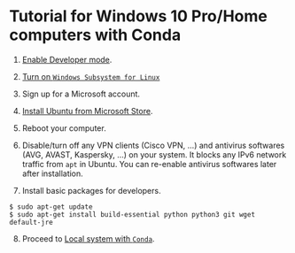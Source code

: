 Tutorial for Windows 10 Pro/Home computers with Conda
===============================================

1. [Enable Developer mode](https://www.howtogeek.com/292914/what-is-developer-mode-in-windows-10/).

2. [Turn on `Windows Subsystem for Linux`](https://www.pcworld.com/article/3106463/windows/how-to-get-bash-on-windows-10-with-the-anniversary-update.html)

3. Sign up for a Microsoft account.

4. [Install Ubuntu from Microsoft Store](https://www.microsoft.com/en-us/p/ubuntu/9nblggh4msv6?activetab=pivot:overviewtab).

5. Reboot your computer.

6. Disable/turn off any VPN clients (Cisco VPN, ...) and antivirus softwares (AVG, AVAST, Kaspersky, ...) on your system. It blocks any IPv6 network traffic from `apt` in Ubuntu. You can re-enable antivirus softwares later after installation.

7. Install basic packages for developers.
```
$ sudo apt-get update
$ sudo apt-get install build-essential python python3 git wget default-jre
```

8. Proceed to [Local system with `Conda`](tutorial_local_conda.md).